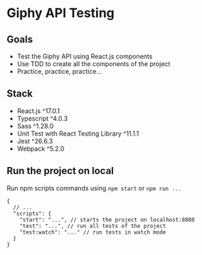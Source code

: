# Giphy API Testing

## Goals

* Test the Giphy API using React.js components
* Use TDD to create all the components of the project
* Practice, practice, practice...

## Stack

* React.js ^17.0.1
* Typescript ^4.0.3
* Sass ^1.28.0
* Unit Test with React Testing Library ^11.1.1
* Jest ^26.6.3
* Webpack ^5.2.0

## Run the project on local
Run npm scripts commands using `npm start` or `npm run ...`
```json5
{
  // ...
  "scripts": {
    "start": "...", // starts the project on localhost:8080
    "test": "...", // run all tests of the project
    "test:watch": "..." // run tests in watch mode
  }
}
```